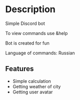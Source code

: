 # Description
Simple Discord bot

To view commands use &help

Bot is created for fun

Language of commands: Russian

<h2>Features</h2>

- Simple calculation 
- Getting weather of city
- Getting user avatar

